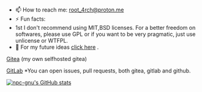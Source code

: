 - 📫 How to reach me: root_4rch@proton.me
- ⚡ Fun facts:
- 1st I don't recommend using MIT,BSD licenses. For a better freedom on softwares, please use GPL or if you want to be very pragmatic, just use unlicense or WTFPL. 
- 📆 For my future ideas [click here](https://github.com/npc-gnu/npc-gnu/blob/main/Fikir.md) .

[Gitea](https://891876e88601.ngrok-free.app/npc-gnu) (my own selfhosted gitea)

[GitLab](https://gitlab.com/pigames3)
*You can open issues, pull requests, both gitea, gitlab and github.


[![npc-gnu's GitHub stats](https://github-readme-stats.vercel.app/api?username=npc-gnu)](https://github.com/anuraghazra/github-readme-stats)
